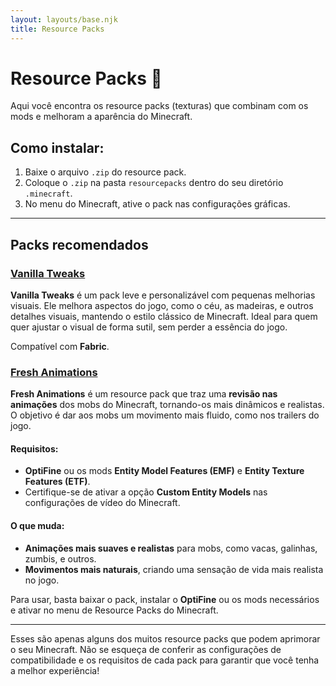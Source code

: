 ```yaml
---
layout: layouts/base.njk
title: Resource Packs
---
```


# Resource Packs 🎨

Aqui você encontra os resource packs (texturas) que combinam com os mods e melhoram a aparência do Minecraft.

## Como instalar:

1. Baixe o arquivo `.zip` do resource pack.
2. Coloque o `.zip` na pasta `resourcepacks` dentro do seu diretório `.minecraft`.
3. No menu do Minecraft, ative o pack nas configurações gráficas.

---

## Packs recomendados

### [Vanilla Tweaks](https://vanillatweaks.net/)

**Vanilla Tweaks** é um pack leve e personalizável com pequenas melhorias visuais. Ele melhora aspectos do jogo, como o céu, as madeiras, e outros detalhes visuais, mantendo o estilo clássico de Minecraft. Ideal para quem quer ajustar o visual de forma sutil, sem perder a essência do jogo.

Compatível com **Fabric**.

### [Fresh Animations](https://modrinth.com/resourcepack/fresh-animations/)

**Fresh Animations** é um resource pack que traz uma **revisão nas animações** dos mobs do Minecraft, tornando-os mais dinâmicos e realistas. O objetivo é dar aos mobs um movimento mais fluido, como nos trailers do jogo.

#### Requisitos:
- **OptiFine** ou os mods **Entity Model Features (EMF)** e **Entity Texture Features (ETF)**.
- Certifique-se de ativar a opção **Custom Entity Models** nas configurações de vídeo do Minecraft.

#### O que muda:
- **Animações mais suaves e realistas** para mobs, como vacas, galinhas, zumbis, e outros.
- **Movimentos mais naturais**, criando uma sensação de vida mais realista no jogo.

Para usar, basta baixar o pack, instalar o **OptiFine** ou os mods necessários e ativar no menu de Resource Packs do Minecraft.

---

Esses são apenas alguns dos muitos resource packs que podem aprimorar o seu Minecraft. Não se esqueça de conferir as configurações de compatibilidade e os requisitos de cada pack para garantir que você tenha a melhor experiência!